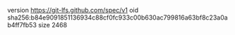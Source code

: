 version https://git-lfs.github.com/spec/v1
oid sha256:b84e9091851136934c88cf0fc933c00b630ac799816a63bf8c23a0ab4ff7fb53
size 2468
